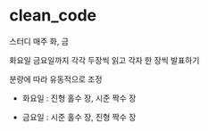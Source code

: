 # clean_code
스터디 매주 화, 금

화요일 금요일까지 각각 두장씩 읽고 각자 한 장씩 발표하기

분량에 따라 유동적으로 조정

* 화요일 : 진형 홀수 장, 시준 짝수 장

* 금요일 : 시준 홀수 장, 진형 짝수 장
